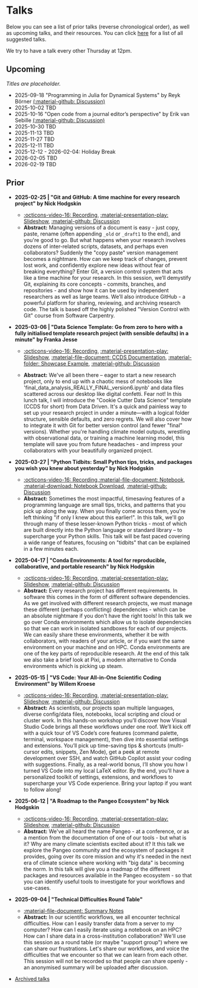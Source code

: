 # Talks

Below you can see a list of prior talks (reverse chronological order), as well as upcoming talks, and their resources. You can click [here](https://github.com/UU-IMAU/python-for-lunch/issues?q=is%3Aissue+is%3Aopen+label%3Atalk-suggestion) for a list of all suggested talks.

We try to have a talk every other Thursday at 12pm.

<!--
When adding new entries to the lists, do so in the following format
```
- YYYY-MM-DD | "TALK_TITLE" by PRESENTER
  - [:octicons-video-16: Recording](link to video), [:material-presentation-play: Slideshow](link to slides), [:material-file-document: Supporting material](github_link to folder on main branch), [:material-github: Discussion](github_link to issue/PR)
  - Abstract: ...
```
or, for upcoming talks,
```
- YYYY-MM-DD | "TALK_TITLE" by PRESENTER [(:material-github: Discussion)](github_link to issue/PR)
  - Abstract: ...
```

-->

## Upcoming

_Titles are placeholder._

- 2025-09-18 "Programming in Julia for Dynamical Systems" by Reyk Börner [(:material-github: Discussion)](https://github.com/UU-IMAU/python-for-lunch/issues/27)
- 2025-10-02 TBD
- 2025-10-16 "Open code from a journal editor’s perspective" by Erik van Sebille [(:material-github: Discussion)](https://github.com/UU-IMAU/python-for-lunch/issues/18)
- 2025-10-30 TBD
- 2025-11-13 TBD
- 2025-11-27 TBD
- 2025-12-11 TBD
- 2025-12-12 - 2026-02-04: Holiday Break
- 2026-02-05 TBD
- 2026-02-19 TBD

## Prior

- **2025-02-25 | "Git and GitHub: A time machine for every research project" by Nick Hodgskin**

    - [:octicons-video-16: Recording](https://youtu.be/QfojYVT01t0), [:material-presentation-play: Slideshow](./assets/20250220%20-%20Git%20and%20GitHub/index.html), [:material-github: Discussion](https://github.com/UU-IMAU/python-for-lunch/issues/11)
    - **Abstract:** Managing versions of a document is easy - just copy, paste, rename (often appending `_old` or `_draft1` to the end), and you're good to go. But what happens when your research involves dozens of inter-related scripts, datasets, and perhaps even collaborators? Suddenly the "copy paste" version management becomes a nightmare. How can we keep track of changes, prevent lost work, and confidently explore new ideas without fear of breaking everything? Enter Git, a version control system that acts like a time machine for your research. In this session, we’ll demystify Git, explaining its core concepts - commits, branches, and repositories - and show how it can be used by independent researchers as well as large teams. We’ll also introduce GitHub - a powerful platform for sharing, reviewing, and archiving research code. The talk is based off the highly polished "Version Control with Git" course from Software Carpentry.

- **2025-03-06 | "Data Science Template: Go from zero to hero with a fully initialised template research project (with sensible defaults) in a minute" by Franka Jesse**

    - [:octicons-video-16: Recording](https://youtu.be/Og9Wrppp_yg), [:material-presentation-play: Slideshow](./assets/20250306%20-%20CCDS/DataScienceTemplate-6March25.pdf), [:material-file-document: CCDS Documentation](https://cookiecutter-data-science.drivendata.org/), [:material-folder: Showcase Example](https://github.com/UU-IMAU/python-for-lunch/blob/main/docs/talks/assets/20250306%20-%20CCDS/project_icesheetmelt), [:material-github: Discussion](https://github.com/UU-IMAU/python-for-lunch/issues/13)

    - **Abstract:** We've all been there – eager to start a new research project, only to end up with a chaotic mess of notebooks like 'final_data_analysis_REALLY_FINAL_version6.ipynb' and data files scattered across our desktop like digital confetti. Fear not! In this lunch talk, I will introduce the "Cookie Cutter Data Science" template (CCDS for short) from Data Driven. It's a quick and painless way to set up your research project in under a minute—with a logical folder structure, sensible defaults, and zero regrets. We will also cover how to integrate it with Git for better version control (and fewer "final" versions). Whether you're handling climate model outputs, wrestling with observational data, or training a machine learning model, this template will save you from future headaches - and impress your collaborators with your beautifully organized project.

- **2025-03-27 | "Python Tidbits: Small Python tips, tricks, and packages you wish you knew about yesterday" by Nick Hodgskin**

    - [:octicons-video-16: Recording](https://youtu.be/X-F0fFFW-wo),[:material-file-document: Notebook](./python-tidbits.ipynb), [:material-download: Notebook Download](https://github.com/UU-IMAU/python-for-lunch/blob/main/docs/talks/python-tidbits.ipynb), [:material-github: Discussion](https://github.com/UU-IMAU/python-for-lunch/issues/21)
    - **Abstract:** Sometimes the most impactful, timesaving features of a programming language are small tips, tricks, and patterns that you pick up along the way. When you finally come across them, you're left thinking "if only I knew about this earlier!". In this talk, we'll go through many of these lesser-known Python tricks - most of which are built directly into the Python language or standard library – to supercharge your Python skills. This talk will be fast paced covering a wide range of features, focusing on "tidbits" that can be explained in a few minutes each.

- **2025-04-17 | "Conda Environments: A tool for reproducible, collaborative, and portable research" by Nick Hodgskin**

    - [:octicons-video-16: Recording](https://youtu.be/KV0zTx_n3o0), [:material-presentation-play: Slideshow](./assets/20250417%20-%20Conda/index.html), [:material-github: Discussion](https://github.com/UU-IMAU/python-for-lunch/issues/26)
    - **Abstract:** Every research project has different requirements. In software this comes in the form of different software dependencies. As we get involved with different research projects, we must manage these different (perhaps conflicting) dependencies - which can be an absolute nightmare if you don't have the right tools! In this talk we go over Conda environments which allow us to isolate dependencies so that we can work in isolated sandboxes for each of our projects. We can easily share these environments, whether it be with collaborators, with readers of your article, or if you want the same environment on your machine and on HPC. Conda environments are one of the key parts of reproducible research. At the end of this talk we also take a brief look at Pixi, a modern alternative to Conda environments which is picking up steam.

- **2025-05-15 | "VS Code: Your All-in-One Scientific Coding Environment" by Willem Kroese**

    - [:octicons-video-16: Recording](https://youtu.be/YRGjb4fEidg), [:material-presentation-play: Slideshow](./assets/20250515%20-%20VSCode/slides.pdf), [:material-github: Discussion](https://github.com/UU-IMAU/python-for-lunch/issues/29)
    - **Abstract:** As scientists, our projects span multiple languages, diverse config/data files, notebooks, local scripting and cloud or cluster work. In this hands-on workshop you’ll discover how Visual Studio Code brings all these workflows under one roof. We’ll kick off with a quick tour of VS Code’s core features (command palette, terminal, workspace management), then dive into essential settings and extensions. You’ll pick up time-saving tips & shortcuts (multi-cursor edits, snippets, Zen Mode), get a peek at remote development over SSH, and watch GitHub Copilot assist your coding with suggestions. Finally, as a real-world bonus, I’ll show you how I turned VS Code into my local LaTeX editor. By the end, you’ll have a personalized toolkit of settings, extensions, and workflows to supercharge your VS Code experience. Bring your laptop if you want to follow along!

- **2025-06-12 | "A Roadmap to the Pangeo Ecosystem" by Nick Hodgskin**

    - [:octicons-video-16: Recording](https://youtu.be/iPh3KxxcAjA), [:material-presentation-play: Slideshow](./assets/20250612%20-%20Pangeo%20Roadmap/index.html), [:material-github: Discussion](https://github.com/UU-IMAU/python-for-lunch/issues/34)
    - **Abstract:** We've all heard the name Pangeo - at a conference, or as a mention from the documentation of one of our tools - but what is it? Why are many climate scientists excited about it? It this talk we explore the Pangeo community and the ecosystem of packages it provides, going over its core mission and why it's needed in the next era of climate science where working with "big data" is becoming the norm. In this talk will give you a roadmap of the different packages and resources available in the Pangeo ecosystem - so that you can identify useful tools to investigate for your workflows and use-cases.

- **2025-09-04 | "Technical Difficulties Round Table"**

    - [:material-file-document: Summary Notes](./assets/20250904%20-%20technical-difficulties-summary.md)
    - **Abstract:** In our scientific workflows, we all encounter technical difficulties. How can I easily transfer data from a server to my computer? How can I easily iterate using a notebook on an HPC? How can I share data in a cross-institution collaboration? We'll use this session as a round table (or maybe "support group") where we can share our frustrations. Let's share our workflows, and voice the difficulties that we encounter so that we can learn from each other. This session will not be recorded so that people can share openly - an anonymised summary will be uploaded after discussion.

- [Archived talks](https://github.com/UU-IMAU/Python-for-lunch-Notebooks/blob/main/archived)
